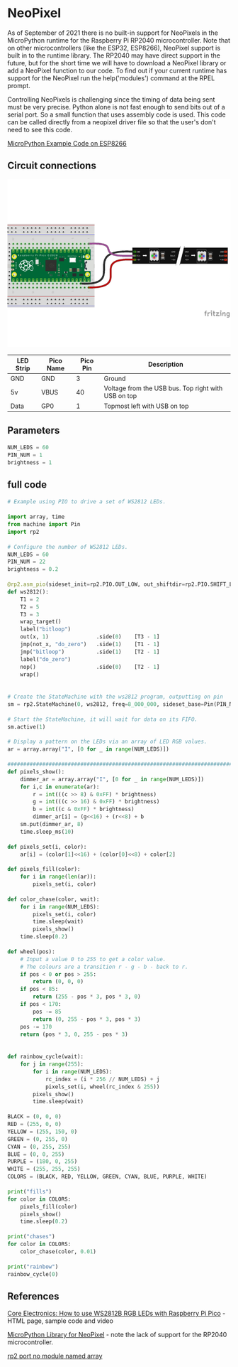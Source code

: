 # NeoPixel

As of September of 2021 there is no built-in support for NeoPixels in the MicroPython runtime for the Raspberry Pi RP2040 microcontroller.  Note that on other microcontrollers (like the ESP32, ESP8266), NeoPixel support is built in to the runtime library.  The RP2040 may have direct support in the future, but for the short time we will have to download a NeoPixel library or add a NeoPixel function to our code.  To find out if your current runtime has support for the NeoPixel run the help('modules') command at the RPEL prompt.

Controlling NeoPixels is challenging since the timing of data being sent must be very precise.  Python alone is not fast enough to send bits out of a serial port.  So a small function that uses assembly code is used.  This code can be called directly from a neopixel driver file so that the user's don't need to see this code.

[MicroPython Example Code on ESP8266](https://docs.micropython.org/en/latest/esp8266/tutorial/neopixel.html)


## Circuit connections

![](../img/led-strip-connections.png)

|LED Strip|Pico Name|Pico Pin|Description|
|---------|---------|--------|-----------|
|GND|GND|3|Ground|Third from top on the left with USB on top|
|5v|VBUS|40|Voltage from the USB bus.  Top right with USB on top|
|Data|GP0|1|Topmost left with USB on top|


## Parameters

```py
NUM_LEDS = 60
PIN_NUM = 1
brightness = 1
```

## full code
```py
# Example using PIO to drive a set of WS2812 LEDs.

import array, time
from machine import Pin
import rp2

# Configure the number of WS2812 LEDs.
NUM_LEDS = 60
PIN_NUM = 22
brightness = 0.2

@rp2.asm_pio(sideset_init=rp2.PIO.OUT_LOW, out_shiftdir=rp2.PIO.SHIFT_LEFT, autopull=True, pull_thresh=24)
def ws2812():
    T1 = 2
    T2 = 5
    T3 = 3
    wrap_target()
    label("bitloop")
    out(x, 1)               .side(0)    [T3 - 1]
    jmp(not_x, "do_zero")   .side(1)    [T1 - 1]
    jmp("bitloop")          .side(1)    [T2 - 1]
    label("do_zero")
    nop()                   .side(0)    [T2 - 1]
    wrap()


# Create the StateMachine with the ws2812 program, outputting on pin
sm = rp2.StateMachine(0, ws2812, freq=8_000_000, sideset_base=Pin(PIN_NUM))

# Start the StateMachine, it will wait for data on its FIFO.
sm.active(1)

# Display a pattern on the LEDs via an array of LED RGB values.
ar = array.array("I", [0 for _ in range(NUM_LEDS)])

##########################################################################
def pixels_show():
    dimmer_ar = array.array("I", [0 for _ in range(NUM_LEDS)])
    for i,c in enumerate(ar):
        r = int(((c >> 8) & 0xFF) * brightness)
        g = int(((c >> 16) & 0xFF) * brightness)
        b = int((c & 0xFF) * brightness)
        dimmer_ar[i] = (g<<16) + (r<<8) + b
    sm.put(dimmer_ar, 8)
    time.sleep_ms(10)

def pixels_set(i, color):
    ar[i] = (color[1]<<16) + (color[0]<<8) + color[2]

def pixels_fill(color):
    for i in range(len(ar)):
        pixels_set(i, color)

def color_chase(color, wait):
    for i in range(NUM_LEDS):
        pixels_set(i, color)
        time.sleep(wait)
        pixels_show()
    time.sleep(0.2)

def wheel(pos):
    # Input a value 0 to 255 to get a color value.
    # The colours are a transition r - g - b - back to r.
    if pos < 0 or pos > 255:
        return (0, 0, 0)
    if pos < 85:
        return (255 - pos * 3, pos * 3, 0)
    if pos < 170:
        pos -= 85
        return (0, 255 - pos * 3, pos * 3)
    pos -= 170
    return (pos * 3, 0, 255 - pos * 3)


def rainbow_cycle(wait):
    for j in range(255):
        for i in range(NUM_LEDS):
            rc_index = (i * 256 // NUM_LEDS) + j
            pixels_set(i, wheel(rc_index & 255))
        pixels_show()
        time.sleep(wait)

BLACK = (0, 0, 0)
RED = (255, 0, 0)
YELLOW = (255, 150, 0)
GREEN = (0, 255, 0)
CYAN = (0, 255, 255)
BLUE = (0, 0, 255)
PURPLE = (180, 0, 255)
WHITE = (255, 255, 255)
COLORS = (BLACK, RED, YELLOW, GREEN, CYAN, BLUE, PURPLE, WHITE)

print("fills")
for color in COLORS:
    pixels_fill(color)
    pixels_show()
    time.sleep(0.2)

print("chases")
for color in COLORS:
    color_chase(color, 0.01)

print("rainbow")
rainbow_cycle(0)
```

## References

[Core Electronics: How to use WS2812B RGB LEDs with Raspberry Pi Pico](https://core-electronics.com.au/tutorials/how-to-use-ws2812b-rgb-leds-with-raspberry-pi-pico.html) - HTML page, sample code and video

[MicroPython Library for NeoPixel](https://docs.micropython.org/en/latest/library/neopixel.html) - note the lack of support for the RP2040 microcontroller.

[rp2 port no module named array](https://github.com/micropython/micropython/issues/6837)